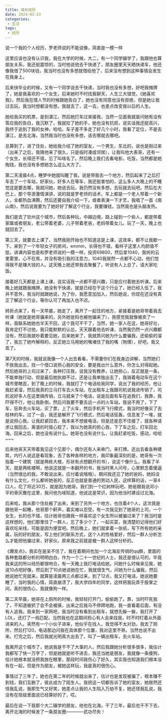 ```yaml
---
title: 成长经历
date: 2024-03-23
categories:
 - 生活
tags:
 - 经历
---
```


说一个我的个人经历，罗老师说的不能说像，简直是一模一样

这里应该也没有认识我，我在大学的时候，大二，有一个同学辍学了，我跟他也算朋友关系，我还挺震惊的，当时他说他去干快递了，朋友圈里天天晒快递车，他还像我借了500块钱，我当时也没有多想就借给他了，后来没有想到这种事情会发生在我身上。

后来快毕业的时候，又有一个同学说去干快递，当时我也没有多想，好吧我摊牌了，她是我喜欢的一个女生，后来她时不时找我聊天，人生三大错觉，《她喜欢我》，然后我在情人节的时候跟她告白了，她也没有同意也没有拒绝，但是她让我过去玩，我当时想都没有想，我就去了，这一去，也差点改变我以后的人生。

她给我买的机票，是到湛江，然后她打车过来接我，当然一见面我就是问她有没有答应我的告白，我沉默了，我就拉了她的手，她也没有抗拒，说实话我还挺高兴，我终于追到了我的女神，哈哈。车子差不多走了好几个小时，我看了定位，不是去湛江，是去北海，当然我当时也没有多想，该去哪就去哪吧。

总算到了，进了住处，她给我介绍了她的室友，一个男生，东北的，说也是刚过来（出来了之后，我猜他来了很久，只是临时凑成邻居），让我叫他大表哥，还有一个女生，长得还不错，忘了叫啥名了。然后晚上我们去看电影，吃饭，当然都是她掏钱，我也没有多想她怎么这么大方了。

第二天凌晨4点，睡梦中她就叫醒了我，说是带我去一个地方，然后起来了之后打车去了一个车站，好家伙，好多人在等车，我还挺害怕的，这么多人大晚上的不睡觉这是要去哪，我就问她，她说去玩，我仍然没有多想，去玩就去玩吧。然后在大巴上，那个导游激情演讲，说的就是罗老师的话术，车上都是一个老人带着一个新人，全都热血沸腾，然后还要自我介绍一下，或者表演一下才艺，我唱了一首《南山南》，然后说我要为了她好好了解这个行业，我要赚钱，当然我也是头脑发热。

我们是去了钦州这个城市，然后各种玩，中越边境，路上碰到一个些人，都是带着家属或者朋友，老公带着老婆，儿子带着老爸，老妈带着女儿。玩了一天，晚上也就回去了。

第三天，就要去上课了，当然我刚开始也不知道这是上课，这效率，都不让我歇一下。来到了一个年轻女子的房间，emmm，长得也不错，看样子这里人均颜值不低，讲课内容也是和罗老师说的一模一样，投资69800，然后拿1040，我听的云里雾里，心不在焉，并没有吸引我的注意力，1040我居然一点都不心动，他们觉得我不是赚大钱的人。这天晚上她还带我去聚餐了，听说有人上总了，请大家吃饭。

接着好几天都是上课上课，说实话我一点都不感兴趣，只是应付着她去听课。后来晚上她就跟我摊牌，她没有干快递，就是已经在干这个行业了，她已经入伍了，我并不意外，我当时就跟她说，为了你，我愿意加加入，然后她说，你现在还没有真正了解这个行业，等你认可了再加入也不迟。

转折点来了，有一天早晨，她走了，离开了一起住的地方，紧接着是她哥带着我去听课（她就是她哥骗来的，另外她爸妈也被他骗来了），我感觉我就像被卖了一样，我联系她她也半天不回，这个我可不干了，当然，她一家人在这，她哥好壮，我肯定打不过他，我只能默默的认怂，天天跟着他去听课，当然我仍然一点兴趣都没有，然后我就吵着要见她，后来她来了，我就质问她为什么要骗我，还偷偷的溜了，我忘了她咋解释的，反正她立马用她的嘴堵住了我的嘴（物理），好吧，我又乖了。

第7天的时候，我就说我像一个人出去看看，不需要你们在我身边讲解，当然她们不放我出去，找一个借口说担心我的安全，要是我出什么意外，你怎么对得起她。然后她哥的上司过来了，各种打压我，说我没有教养，让她担心，反正就是一条，不能单独行动，但是最后她执拗不过，还是让我单独出去了，我骑着电动车在这个城市里瞎逛，到了晚上的时候，我就打了个电话给我同学，说出了我的经历，他让我赶紧溜，然后我真的立马打车去火车站，在出租车上我跟司机说我进传销了，司机说好多人在这里搞传销，立马就来了个电话，说是后面有车在追我们，我靠，我吓得不行，他让我卧倒，然后问我要不要去远一点的火车站，我说不用了，下了车，狂奔去火车站，买了票，上了火车，然后手机开飞行模式，我当时好像买了去桂林的车。过了一会，我还是解开了飞行模式，然后电话狂轰，信息发了一堆，就是说担心我，让我赶紧回去，我本来不想接电话，但是还是忍不住接了，就各种请求让我回去，离谱的时我心软了，我以为她真的担心我，下了车之后，打车回北海。回来之后，她也没有说什么，她哥也没有说什么，让我赶紧吃饭，感动，哈哈~~~

后来他哥天天带着我见这个见那个，偶尔还有人来串门，来打牌。还出去看各种建筑，内行人说这是看现象，去了各种各样的地方，我印象最深刻的是，她哥有一次指着一个建筑（就是两栋大楼，形状有点想翻开的书），说这个像什么，我看了半天，就是两栋楼啊，他说这就是一本翻开的书，我当时黑人问号，心里默念着傻逼（当然很怂的我，不敢说出来，应付着说哦哦）。期间我还见了她的爸妈，她妈没有什么文化，什么都听她爸的，反正也就是普通的劳动人民，这样算的话，一家4口人，花了将近30万，就是因为她哥。我们到一个红树林玩吧，她爸跟我说邓小平的骨灰撒在这里，我问他为啥知道，他说这是常识，因为他当时建设过北海。

后来哈，我从那个住处搬了出来，来到了另外一个地方，也住着4个人，这次我是跟他哥一起睡，他哥那个鼾声，着实难以忍受。有一次我见到了她哥的上司，一个女生，长的也不错，估计她哥也跟我一样喜欢这个女生所以被骗过来了？我当时是这样想的，他们那里住了一群人，忘了多少个了，一起买菜，我清楚的记得他们好喜欢吃米线，可能是因为便宜吧。然后晚上，她们就拿着一张纸，写下所有她的亲属，玩的好的朋友，写上他们的联系方式，这个人的性格爱好，然后一群人分析怎么才能把他骗过来，好家伙，原来我之前就是被一群人这样分析的。

《爆发点》，我实在是呆不住了，我在着期间也加一个北海反传销的qq群，里面的各种套路都分析的明明白白，作为一个二十一世纪的人士，我还是很认可的，毕竟我来这的所以经历都很吻合，有一天晚上我打电话给她，问她什么时候来见我，她说10点吧好像，然后到了10点她说她在忙，我就很生气，问她为什么骗我，然后她说她忙完就来，就算是凌晨两三点都过来，到了12点，我又打电话，她说她要睡了，当时我的心情，简直崩溃了，我大学四年的同学，这样把我玩弄于股掌之间，真的很伤心，我就像狗一样。

第二天早晨，她哥在上厕所的时候，我轻轻打开门，偷偷跑了。靠，当时吓死我了，不知道被抓了会不会被揍，出来之后我马不停蹄地跑，我一直看着后面，有没有人追我。我来到一家网吧，我当时没有看到出租车，就想先躲一躲，我打开了LOL，还打了一局匹配，当然我也在这期间担心有人会来找我，时不时盯着从外面进来的人。突然有一个小伙子进来，他似乎在找人，我觉得不太对劲，我去了厕所，然后打120，电话那边问我在具体那个位置，我对这里不熟，当然也说不出来。打完之后，然后我就光明真大出去了，叫了一辆出租车，去火车站。

我离开这个城市了，她说我是干不了大事的人，然后我跟她分析很多很多，我估计我都写了快一万字了，但是她就是听不进去，我还当她是朋友，我就像一条傻狗，估计她根本就没把我放在眼里，那段时间我伤心了好久，其实我也知道我们根本没有在一起，但是作为朋友，被她这样玩，我是真的很伤心。

事情过了三年了，她也在第二年的时候就出来了，估计也是发现被骗了，根本赚不到钱，我们互删了，彼此成为了陌生人。我把这一切都告诉了她的室友，她居然还怪我乱说，我即生气又好笑，她差点让我的人生陷入万劫不复，她还怪我乱说，我没有在班级里面说已经算好的了，哎。

最后在说一下我那个大二辍学的朋友，他也在北海，干了三年，最后也干不下去，离开北海的时候发了一条朋友圈————武功尽失！